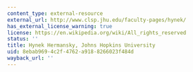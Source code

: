 ```yaml
---
content_type: external-resource
external_url: http://www.clsp.jhu.edu/faculty-pages/hynek/
has_external_license_warning: true
license: https://en.wikipedia.org/wiki/All_rights_reserved
status: ''
title: Hynek Hermansky, Johns Hopkins University
uid: 8ebab969-4c2f-4762-a918-8266023f484d
wayback_url: ''
---
```


